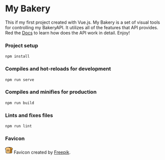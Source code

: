 # My Bakery

This if my first project created with Vue.js. My Bakery is a set of visual tools for controlling my BakeryAPI. It utilizes all of the features that API provides. Red the [Docs](https://github.com/rawdanowiczdev/bakery-api) to learn how does the API work in detail. Enjoy!

### Project setup

```
npm install
```

### Compiles and hot-reloads for development

```
npm run serve
```

### Compiles and minifies for production

```
npm run build
```

### Lints and fixes files

```
npm run lint
```

### Favicon

![Favicon](https://github.com/rawdanowiczdev/my-bakery/blob/main/public/favicon.png) Favicon created by [Freepik](https://www.freepik.com/).
